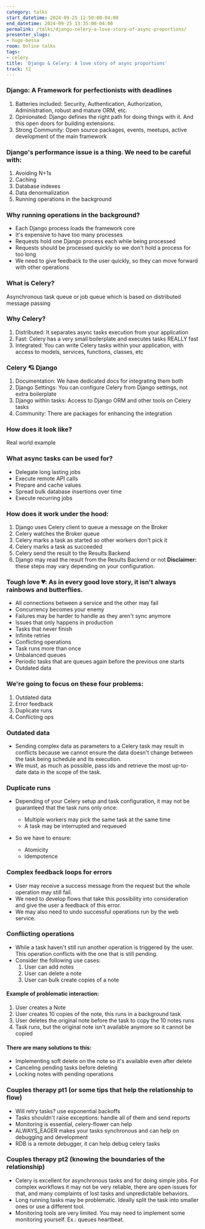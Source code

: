 ```yaml
---
category: talks
start_datetime: 2024-09-25 12:50:00-04:00
end_datetime: 2024-09-25 13:35:00-04:00
permalink: /talks/django-celery-a-love-story-of-async-proportions/
presenter_slugs:
- hugo-bessa
room: Online talks
tags:
- celery
title: 'Django & Celery: A love story of async proportions'
track: t2
---
```


### Django: A Framework for perfectionists with deadlines
1. Batteries included: Security, Authentication, Authorization, Administration, robust and mature ORM, etc.
2. Opinionated: Django defines the right path for doing things with it. And this open doors for building extensions.
3. Strong Community: Open source packages, events, meetups, active development of the main framework

### Django's performance issue is a thing. We need to be careful with:
1. Avoiding N+1s
2. Caching
3. Database indexes
4. Data denormalization
5. Running operations in the background

### Why running operations in the background?
* Each Django process loads the framework core
* It's expensive to have too many processes
* Requests hold one Django process each while being processed
* Requests should be processed quickly so we don't hold a process for too long
* We need to give feedback to the user quickly, so they can move forward with other operations

### What is Celery?
Asynchronous task queue or job queue which is based on distributed message passing

### Why Celery?
1. Distributed: It separates async tasks execution from your application
2. Fast: Celery has a very small boilerplate and executes tasks REALLY fast
3. Integrated: You can write Celery tasks within your application, with access to models, services, functions, classes, etc

### Celery 💘 Django
1. Documentation: We have dedicated docs for integrating them both
2. Django Settings: You can configure Celery from Django settings, not extra boilerplate
3. Django within tasks: Access to Django ORM and other tools on Celery tasks
4. Community: There are packages for enhancing the integration

### How does it look like?
Real world example

### What async tasks can be used for?
* Delegate long lasting jobs
* Execute remote API calls
* Prepare and cache values
* Spread bulk database insertions over time
* Execute recurring jobs

### How does it work under the hood:
1. Django uses Celery client to queue a message on the Broker
2. Celery watches the Broker queue
3. Celery marks a task as started so other workers don't pick it
4. Celery marks a task as succeeded
5. Celery send the result to the Results Backend
6. Django may read the result from the Results Backend or not
**Disclaimer:** these steps may vary depending on your configuration.


### Tough love 💔: As in every good love story, it isn't always rainbows and butterflies.
* All connections between a service and the other may fail
* Concurrency becomes your enemy
* Failures may be harder to handle as they aren't sync anymore
* Issues that only happens in production
* Tasks that never finish
* Infinite retries
* Conflicting operations
* Task runs more than once
* Unbalanced queues
* Periodic tasks that are queues again before the previous one starts
* Outdated data

### We're going to focus on these four problems:
1. Outdated data
3. Error feedback
2. Duplicate runs
4. Conflicting ops

### Outdated data
* Sending complex data as parameters to a Celery task may result in conflicts because we cannot ensure the data doesn't change between the task being schedule and its execution.
* We must, as much as possible, pass ids and retrieve the most up-to-date data in the scope of the task.

### Duplicate runs
* Depending of your Celery setup and task configuration, it may not be guaranteed that the task runs only once:
  - Multiple workers may pick the same task at the same time
  - A task may be interrupted and requeued

* So we have to ensure:
  - Atomicity
  - Idempotence

### Complex feedback loops for errors
* User may receive a success message from the request but the whole operation may still fail.
* We need to develop flows that take this possibility into consideration and give the user a feedback of this error.
* We may also need to undo successful operations run by the web service.

### Conflicting operations
* While a task haven't still run another operation is triggered by the user. This operation conflicts with the one that is still pending.
* Consider the following use cases:
  1. User can add notes
  2. User can delete a note
  3. User can bulk create copies of a note

#### Example of problematic interaction: 
1. User creates a Note
2. User creates 10 copies of the note, this runs in a background task
3. User deletes the original note before the task to copy the 10 notes runs
4. Task runs, but the original note isn't available anymore so it cannot be copied

#### There are many solutions to this:
* Implementing soft delete on the note so it's available even after delete
* Canceling pending tasks before deleting
* Locking notes with pending operations

### Couples therapy pt1 (or some tips that help the relationship to flow)
* Will retry tasks? use exponential backoffs
* Tasks shouldn't raise exceptions: handle all of them and send reports
* Monitoring is essential, celery-flower can help
* ALWAYS_EAGER makes your tasks synchronous and can help on debugging and development
* RDB is a remote debugger, it can help debug celery tasks

### Couples therapy pt2 (knowing the boundaries of the relationship)
* Celery is excellent for asynchronous tasks and for doing simple jobs. For complex workflows it may not be very reliable, there are open issues for that, and many complaints of lost tasks and unpredictable behaviors.
* Long running tasks may be problematic. Ideally split the task into smaller ones or use a different tool.
* Monitoring tools are very limited. You may need to implement some monitoring yourself. Ex.: queues heartbeat.
